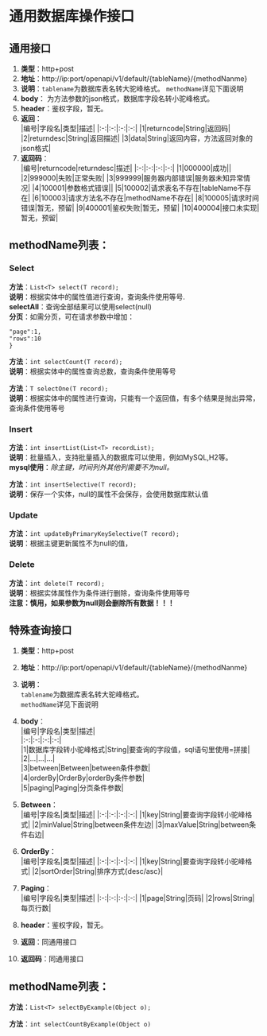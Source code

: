 # 通用数据库操作接口

## 通用接口
1. **类型**：http+post
2.  **地址**：http://ip:port/openapi/v1/default/{tableName}/{methodNanme}
3. **说明**：``tablename``为数据库表名转大驼峰格式。
					``methodName``详见下面说明
4. **body**： 为方法参数的json格式，数据库字段名转小驼峰格式。
5. **header**：鉴权字段，暂无。
6.  **返回**：  
|编号|字段名|类型|描述|
|:-:|:-:|:-:|:-:|
|1|returncode|String|返回码|
|2|returndesc|String|返回描述|
|3|data|String|返回内容，方法返回对象的json格式|
7. **返回码**：  
|编号|returncode|returndesc|描述|
|:-:|:-:|:-:|:-:|
|1|000000|成功||
|2|999000|失败|正常失败|
|3|999999|服务器内部错误|服务器未知异常情况|
|4|100001|参数格式错误||
|5|100002|请求表名不存在|tableName不存在|
|6|100003|请求方法名不存在|methodName不存在|
|8|100005|请求时间错误|暂无，预留|
|9|400001|鉴权失败|暂无，预留|
|10|400004|接口未实现|暂无，预留|



## methodName列表：
### Select

**方法**：```List<T> select(T record);```  
**说明**：根据实体中的属性值进行查询，查询条件使用等号.  
**selectAll**：查询全部结果可以使用select(null)  
**分页**：如需分页，可在请求参数中增加：  
```{
"page":1,
"rows":10
}
```


**方法**：```int selectCount(T record);```  
**说明**：根据实体中的属性查询总数，查询条件使用等号  

**方法**：```T selectOne(T record);```  
**说明**：根据实体中的属性进行查询，只能有一个返回值，有多个结果是抛出异常，查询条件使用等号  


### Insert

**方法**：```int insertList(List<T> recordList);```  
**说明**：批量插入，支持批量插入的数据库可以使用，例如MySQL,H2等。  
**mysql使用**：*除主键，时间列外其他列需要不为null。*  

**方法**：```int insertSelective(T record);```  
**说明**：保存一个实体，null的属性不会保存，会使用数据库默认值


### Update


**方法**：```int updateByPrimaryKeySelective(T record);```  
**说明**：根据主键更新属性不为null的值，



### Delete

**方法**：```int delete(T record);```  
**说明**：根据实体属性作为条件进行删除，查询条件使用等号  
**注意：慎用，如果参数为null则会删除所有数据！！！**

## 特殊查询接口

1. **类型**：http+post  
2.  **地址**：http://ip:port/openapi/v1/default/{tableName}/{methodNanme}  
3. **说明**：  
``tablename``为数据库表名转大驼峰格式。  
					``methodName``详见下面说明  
					
4. **body**：  
|编号|字段名|类型|描述|  
|:-:|:-:|:-:|:-:|  
|1|数据库字段转小驼峰格式|String|要查询的字段值，sql语句里使用=拼接|  
|2|...|...|...|  
|3|between|Between|between条件参数|  
|4|orderBy|OrderBy|orderBy条件参数|  
|5|paging|Paging|分页条件参数|

5. **Between**：  
|编号|字段名|类型|描述|
|:-:|:-:|:-:|:-:|
|1|key|String|要查询字段转小驼峰格式|
|2|minValue|String|between条件左边|
|3|maxValue|String|between条件右边|
6. **OrderBy**：  
|编号|字段名|类型|描述|
|:-:|:-:|:-:|:-:|
|1|key|String|要查询字段转小驼峰格式|
|2|sortOrder|String|排序方式{desc/asc}|
7. **Paging**：  
|编号|字段名|类型|描述|
|:-:|:-:|:-:|:-:|
|1|page|String|页码|
|2|rows|String|每页行数|  
8. **header**：鉴权字段，暂无。  
9.  **返回**：同通用接口  
10. **返回码**：同通用接口  


## methodName列表：

**方法**：```List<T> selectByExample(Object o);```

**方法**：```int selectCountByExample(Object o)```
